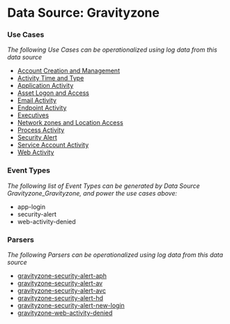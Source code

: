 Data Source: Gravityzone
========================

### Use Cases

_The following Use Cases can be operationalized using log data from this data source_

* [Account Creation and Management](usecase_account_creation_and_management.md)
* [Activity Time  and Type](usecase_activity_time__and_type.md)
* [Application Activity](usecase_application_activity.md)
* [Asset Logon and Access](usecase_asset_logon_and_access.md)
* [Email Activity](usecase_email_activity.md)
* [Endpoint Activity](usecase_endpoint_activity.md)
* [Executives](usecase_executives.md)
* [Network zones and Location Access](usecase_network_zones_and_location_access.md)
* [Process Activity](usecase_process_activity.md)
* [Security Alert](usecase_security_alert.md)
* [Service Account Activity](usecase_service_account_activity.md)
* [Web Activity](usecase_web_activity.md)


### Event Types

_The following list of Event Types can be generated by Data Source Gravityzone_Gravityzone, and power the use cases above:_

- app-login
- security-alert
- web-activity-denied


### Parsers

_The following Parsers can be operationalized using log data from this data source_

* [gravityzone-security-alert-aph](parserContent_gravityzone-security-alert-aph.md)
* [gravityzone-security-alert-av](parserContent_gravityzone-security-alert-av.md)
* [gravityzone-security-alert-avc](parserContent_gravityzone-security-alert-avc.md)
* [gravityzone-security-alert-hd](parserContent_gravityzone-security-alert-hd.md)
* [gravityzone-security-alert-new-login](parserContent_gravityzone-security-alert-new-login.md)
* [gravityzone-web-activity-denied](parserContent_gravityzone-web-activity-denied.md)
